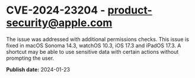 # CVE-2024-23204 - product-security@apple.com

The issue was addressed with additional permissions checks. This issue is fixed in macOS Sonoma 14.3, watchOS 10.3, iOS 17.3 and iPadOS 17.3. A shortcut may be able to use sensitive data with certain actions without prompting the user.

**Publish date:** 2024-01-23
